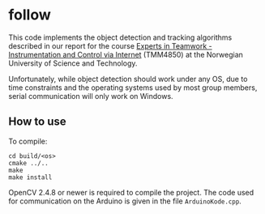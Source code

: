 # follow

This code implements the object detection and tracking algorithms described in our report for the course [Experts in Teamwork - Instrumentation and Control via Internet](http://www.ntnu.edu/studies/courses/TMM4850/2013) (TMM4850) at the Norwegian University of Science and Technology.

Unfortunately, while object detection should work under any OS, due to time constraints and the operating systems used by most group members, serial communication will only work on Windows.

## How to use

To compile:

```
cd build/<os>
cmake ../..
make
make install
```

OpenCV 2.4.8 or newer is required to compile the project. The code used for communication on the Arduino is given in the
file `ArduinoKode.cpp`.
